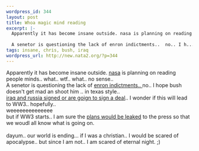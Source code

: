 ```yaml
--- 
wordpress_id: 344
layout: post
title: Whoa magic mind reading
excerpt: |-
  Apparently it has become insane outside. nasa is planning on reading people minds.. what.. wtf.. what.. no sense.. 
  
  A senetor is questioning the lack of enron indictments..  no.. I h...
tags: insane, chris, bush, iraq
wordpress_url: http://new.nata2.org/?p=344
---
```

Apparently it has become insane outside. <a href="http://www.washtimes.com/national/20020817-704732.htm">nasa</a> is planning on reading people minds.. what.. wtf.. what.. no sense.. 
<br/>
A senetor is questioning the lack of <a href="http://channels.netscape.com/ns/news/ns/story.jsp?floc=FF-PLS-PLS&amp;id=404800070&amp;dt=20020816183900&amp;w=APO&amp;coview=">enron indictments.. </a> no.. I hope bush doesn't get mad an shoot him .. in texas style.. <br/>
<a href="http://story.news.yahoo.com/news?tmpl=story2&amp;cid=518&amp;u=/ap/20020817/ap_on_re_eu/russia_iraq_9&amp;printer=1">iraq and russia signed or are goign to sign a deal</a>.. I wonder if this will lead to WW3.. hopefully.. <br/>weeeeeeeeeeeeee<br/>
but if WW3 starts.. I am sure the <a href="http://tampatrib.com/nationworldnews/MGALJ9Y5W4D.html">plans would be leaked</a> to the press so that we woudl all know what is going on. <br/><br/>
dayum.. our world is ending... if I was a christian.. I would be scared of apocalypse.. but since I am not.. I am scared of eternal night. ;)
